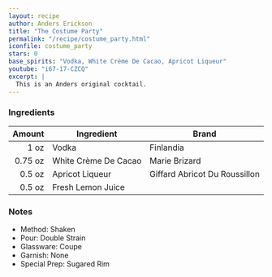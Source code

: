 ```yaml
---
layout: recipe
author: Anders Erickson
title: "The Costume Party"
permalink: "/recipe/costume_party.html"
iconfile: costume_party
stars: 0
base_spirits: "Vodka, White Crème De Cacao, Apricot Liqueur"
youtube: "i67-17-CZCQ"
excerpt: |
  This is an Anders original cocktail.
---
```


### Ingredients

|  Amount | Ingredient           | Brand                         |
| ------: | -------------------- | ----------------------------- |
|    1 oz | Vodka                | Finlandia                     |
| 0.75 oz | White Crème De Cacao | Marie Brizard                 |
|  0.5 oz | Apricot Liqueur      | Giffard Abricot Du Roussillon |
|  0.5 oz | Fresh Lemon Juice    |

### Notes

- Method: Shaken
- Pour: Double Strain
- Glassware: Coupe
- Garnish: None
- Special Prep: Sugared Rim
